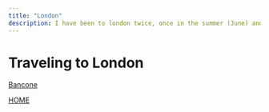 ```yaml
---
title: "London"
description: I have been to london twice, once in the summer (June) and once in the winter (February)
---
```


# Traveling to London 
 
[Bancone](https://www.bancone.co.uk/)

[HOME](./index.md)
